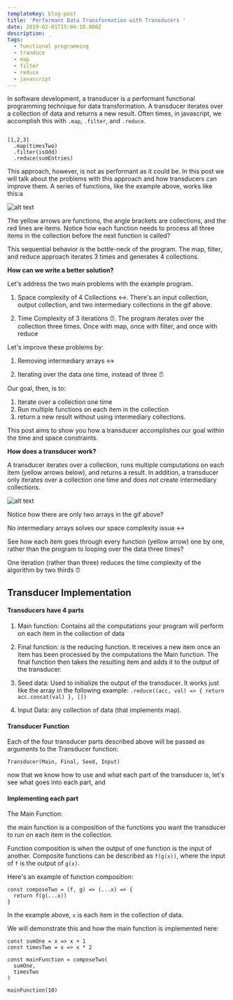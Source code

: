```yaml
---
templateKey: blog-post
title: 'Performant Data Transformation with Transducers '
date: 2019-02-01T15:04:10.000Z
description: _
tags:
  - functional programming
  - tranduce
  - map
  - filter
  - reduce
  - javascript
---
```

In software development, a transducer is a performant functional programming technique for data transformation. A transducer iterates over a collection of data and returns a new result. Often times, in javascript, we accomplish this with `.map`, `.filter`, and `.reduce`.

```

[1,2,3]
  .map(timesTwo)
  .filter(isOdd)
  .reduce(sumEntries)

```

This approach, however, is not as performant as it could be. In this post we will talk about the problems with this approach and how transducers can improve them. A series of functions, like the example above, works like this:a

![alt text](https://cdn-images-1.medium.com/max/1600/1*mJicJiOZT4M9jwv6kMkwRg.gif)

The yellow arrows are functions, the angle brackets are collections, and the red lines are items. Notice how each function needs to process all three items in the collection before the next function is called?

This sequential behavior _is_ the bottle-neck of the program. The map, filter, and reduce approach iterates 3 times and generates 4 collections.

**How can we write a better solution?**

Let's address the two main problems with the example program.

1) Space complexity of 4 Collections ↔️. There's an input collection, output collection, and two intermediary collections in the gif above. 


2) Time Complexity of 3 iterations ⏰. The program iterates over the collection three times. Once with map, once with filter, and once with reduce

Let's improve these problems by:  

1) Removing intermediary arrays ↔️

2) Iterating over the data one time, instead of three ⏰

Our goal, then, is to:
1) Iterate over a collection one time 
2) Run multiple functions on each item in the collection
3) return a new result  without using intermediary collections.

This post aims to show you how a transducer accomplishes our goal within the time and space constraints.

**How does a transducer work?**

A transducer iterates over a collection, runs multiple computations on each item (yellow arrows below), and returns a result. In addition, a transducer only iterates over a collection one time and does _not_ create intermediary collections.

![alt text](https://cdn-images-1.medium.com/max/800/1*rEOyWd0MTPv_NZvzDaFbkA.gif)

Notice how there are only two arrays in the gif above? 

No intermediary arrays solves our space complexity issue ↔️

See how each item goes through every function (yellow arrow) one by one, rather than the program to looping over the data three times?

One iteration (rather than three) reduces the time complexity of the algorithm by two thirds ⏰

## Transducer Implementation 

#### Transducers have 4 parts

1) Main function:
Contains all the computations your program will perform on each item in the collection of data 


2) Final function: _is_ the reducing function. It receives a new item once an item has been processed by the computations the Main function. The final function then takes the resulting item and adds it to the output of the transducer.


3) Seed data: Used to initialize the output of the transducer. It works just like the array in the following example: `.reduce((acc, val) => { return acc.concat(val) }, [])`


4) Input Data: any collection of data (that implements map).

#### Transducer Function

Each of the four transducer parts described above will be passed as arguments to the Transducer function:

`Transducer(Main, Final, Seed, Input)`

now that we know how to use and what each part of the transducer is, let's see what goes into each part, and 

#### Implementing each part

The Main Function:

the main function is a composition of the functions you want the transducer to run on each item in the collection.

Function composition is when the output of one function is the input of another. Composite functions can be described as `f(g(x))`, where the input of `f` is the output of `g(x)`.

Here's an example of function composition:
```
const composeTwo = (f, g) => (...x) => {
  return f(g(...x))
}
```

In the example above, `x` is each item in the collection of data.

We will demonstrate this and how the main function is implemented here:

```
const sumOne = x => x + 1
const timesTwo = x => x * 2

const mainFunction = composeTwo(
  sumOne,
  timesTwo
)

mainFunction(10)
```
 



